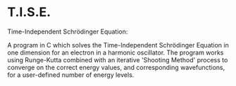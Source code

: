 # T.I.S.E.
Time-Independent Schrödinger Equation:

A program in C which solves the Time-Independent Schrödinger Equation in one dimension for an electron in a harmonic oscillator. The program works using Runge-Kutta combined with an iterative 'Shooting Method' process to converge on the correct energy values, and corresponding wavefunctions, for a user-defined number of energy levels.
